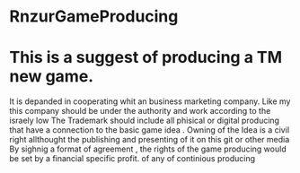 # RnzurGameProducing
# This is a suggest of producing a TM new game.
It is depanded in cooperating whit an business marketing company.
Like my this company should be under the authority and work according to the israely low 
The Trademark should include all phisical or digital producing that have a connection to the basic game idea .
Owning of the Idea is a civil right allthought the publishing and presenting of it on this git or other media 
By sighnig a format of agreement , the rights of the game producing would be set by a financial specific profit. of any of continious producing




